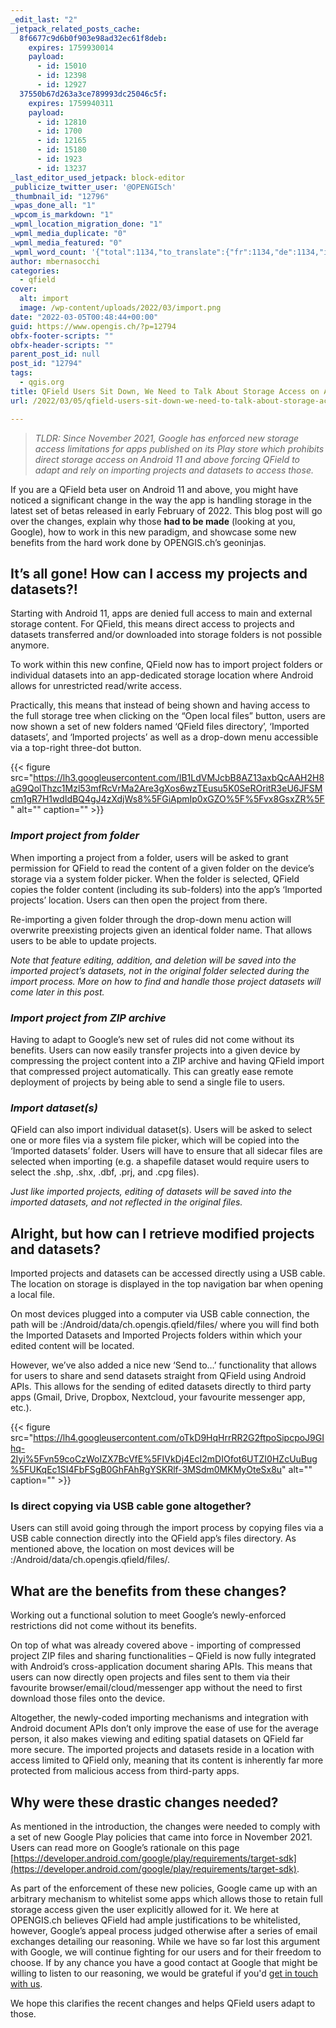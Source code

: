 ```yaml
---
_edit_last: "2"
_jetpack_related_posts_cache:
  8f6677c9d6b0f903e98ad32ec61f8deb:
    expires: 1759930014
    payload:
      - id: 15010
      - id: 12398
      - id: 12927
  37550b67d263a3ce789993dc25046c5f:
    expires: 1759940311
    payload:
      - id: 12810
      - id: 1700
      - id: 12165
      - id: 15180
      - id: 1923
      - id: 13237
_last_editor_used_jetpack: block-editor
_publicize_twitter_user: '@OPENGISch'
_thumbnail_id: "12796"
_wpas_done_all: "1"
_wpcom_is_markdown: "1"
_wpml_location_migration_done: "1"
_wpml_media_duplicate: "0"
_wpml_media_featured: "0"
_wpml_word_count: '{"total":1134,"to_translate":{"fr":1134,"de":1134,"it":1134}}'
author: mbernasocchi
categories:
  - qfield
cover:
  alt: import
  image: /wp-content/uploads/2022/03/import.png
date: "2022-03-05T00:48:44+00:00"
guid: https://www.opengis.ch/?p=12794
obfx-footer-scripts: ""
obfx-header-scripts: ""
parent_post_id: null
post_id: "12794"
tags:
  - qgis.org
title: QField Users Sit Down, We Need to Talk About Storage Access on Android
url: /2022/03/05/qfield-users-sit-down-we-need-to-talk-about-storage-access-on-android￼/

---
```

> _TLDR: Since November 2021, Google has enforced new storage access limitations for apps published on its Play store which prohibits direct storage access on Android 11 and above forcing QField to adapt and rely on importing projects and datasets to access those._

If you are a QField beta user on Android 11 and above, you might have noticed a significant change in the way the app is handling storage in the latest set of betas released in early February of 2022. This blog post will go over the changes, explain why those **had to be made** (looking at you, Google), how to work in this new paradigm, and showcase some new benefits from the hard work done by OPENGIS.ch’s geoninjas.

## **It’s all gone! How can I access my projects and datasets?!**

Starting with Android 11, apps are denied full access to main and external storage content. For QField, this means direct access to projects and datasets transferred and/or downloaded into storage folders is not possible anymore.

To work within this new confine, QField now has to import project folders or individual datasets into an app-dedicated storage location where Android allows for unrestricted read/write access.

Practically, this means that instead of being shown and having access to the full storage tree when clicking on the “Open local files” button, users are now shown a set of new folders named ‘QField files directory’, ‘Imported datasets’, and ‘Imported projects’ as well as a drop-down menu accessible via a top-right three-dot button.

{{< figure src="https://lh3.googleusercontent.com/lB1LdVMJcbB8AZ13axbQcAAH2H8aG9QolThzc1Mzl53mfRcVrMa2Are3gXos6wzTEusu5K0SeROritR3eU6JFSMcm1gR7H1wdIdBQ4gJ4zXdjWs8%5FGiApmIp0xGZO%5F%5Fvx8GsxZR%5F" alt="" caption="" >}}

### _Import project from folder_

When importing a project from a folder, users will be asked to grant permission for QField to read the content of a given folder on the device’s storage via a system folder picker. When the folder is selected, QField copies the folder content (including its sub-folders) into the app’s ‘Imported projects’ location. Users can then open the project from there.

Re-importing a given folder through the drop-down menu action will overwrite preexisting projects given an identical folder name. That allows users to be able to update projects.

_Note that feature editing, addition, and deletion will be saved into the imported project’s datasets, not in the original folder selected during the import process. More on how to find and handle those project datasets will come later in this post._

### _Import project from ZIP archive_

Having to adapt to Google’s new set of rules did not come without its benefits. Users can now easily transfer projects into a given device by compressing the project content into a ZIP archive and having QField import that compressed project automatically. This can greatly ease remote deployment of projects by being able to send a single file to users.

### _Import dataset(s)_

QField can also import individual dataset(s). Users will be asked to select one or more files via a system file picker, which will be copied into the ‘Imported datasets’ folder. Users will have to ensure that all sidecar files are selected when importing (e.g. a shapefile dataset would require users to select the .shp, .shx, .dbf, .prj, and .cpg files).

_Just like imported projects, editing of datasets will be saved into the imported datasets, and not reflected in the original files._

## **Alright, but how can I retrieve modified projects and datasets?**

Imported projects and datasets can be accessed directly using a USB cable. The location on storage is displayed in the top navigation bar when opening a local file.

On most devices plugged into a computer via USB cable connection, the path will be <drive>:/Android/data/ch.opengis.qfield/files/ where you will find both the Imported Datasets and Imported Projects folders within which your edited content will be located.

However, we’ve also added a nice new ‘Send to…’ functionality that allows for users to share and send datasets straight from QField using Android APIs. This allows for the sending of edited datasets directly to third party apps (Gmail, Drive, Dropbox, Nextcloud, your favourite messenger app, etc.).

{{< figure src="https://lh4.googleusercontent.com/oTkD9HqHrrRR2G2ftpoSipcpoJ9GIhq-2Iyi%5Fvn59coCzWoIZX7BcVfE%5FIVkDj4EcI2mDIOfot6UTZI0HZcUuBug%5FUKqEc1SI4FbFSgB0GhFAhRgYSKRlf-3MSdm0MKMyOteSx8u" alt="" caption="" >}}

### **Is direct copying via USB cable gone altogether?**

Users can still avoid going through the import process by copying files via a USB cable connection directly into the QField app’s files directory. As mentioned above, the location on most devices will be <drive>:/Android/data/ch.opengis.qfield/files/.

## **What are the benefits from these changes?**

Working out a functional solution to meet Google’s newly-enforced restrictions did not come without its benefits.

On top of what was already covered above - importing of compressed project ZIP files and sharing functionalities – QField is now fully integrated with Android’s cross-application document sharing APIs. This means that users can now directly open projects and files sent to them via their favourite browser/email/cloud/messenger app without the need to first download those files onto the device.

Altogether, the newly-coded importing mechanisms and integration with Android document APIs don’t only improve the ease of use for the average person, it also makes viewing and editing spatial datasets on QField far more secure. The imported projects and datasets reside in a location with access limited to QField only, meaning that its content is inherently far more protected from malicious access from third-party apps.

## **Why were these drastic changes needed?**

As mentioned in the introduction, the changes were needed to comply with a set of new Google Play policies that came into force in November 2021. Users can read more on Google’s rationale on this page [https://developer.android.com/google/play/requirements/target-sdk](https://developer.android.com/google/play/requirements/target-sdk).

As part of the enforcement of these new policies, Google came up with an arbitrary mechanism to whitelist some apps which allows those to retain full storage access given the user explicitly allowed for it. We here at OPENGIS.ch believes QField had ample justifications to be whitelisted, however, Google’s appeal process judged otherwise after a series of email exchanges detailing our reasoning. While we have so far lost this argument with Google, we will continue fighting for our users and for their freedom to choose. If by any chance you have a good contact at Google that might be willing to listen to our reasoning, we would be grateful if you'd [get in touch with us](https://opengis.ch/#contact).

We hope this clarifies the recent changes and helps QField users adapt to those.
